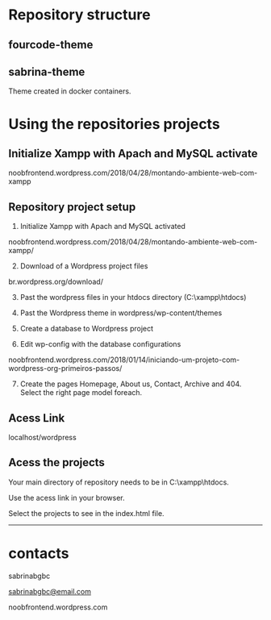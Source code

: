 # Repository structure

## fourcode-theme

## sabrina-theme
Theme created in docker containers.

# Using the repositories projects

## Initialize Xampp with Apach and MySQL activate
noobfrontend.wordpress.com/2018/04/28/montando-ambiente-web-com-xampp

## Repository project setup
1. Initialize Xampp with Apach and MySQL activated

noobfrontend.wordpress.com/2018/04/28/montando-ambiente-web-com-xampp/

2. Download of a Wordpress project files

br.wordpress.org/download/

3. Past the wordpress files in your htdocs directory (C:\xampp\htdocs)

4. Past the Wordpress theme in wordpress/wp-content/themes

5. Create a database to Wordpress project

6. Edit wp-config with the database configurations

noobfrontend.wordpress.com/2018/01/14/iniciando-um-projeto-com-wordpress-org-primeiros-passos/

7. Create the pages Homepage, About us, Contact, Archive and 404. Select the right page model foreach.

## Acess Link
localhost/wordpress

## Acess the projects
Your main directory of repository needs to be in C:\xampp\htdocs.

Use the acess link in your browser.

Select the projects to see in the index.html file.

---

# contacts
sabrinabgbc

sabrinabgbc@email.com

noobfrontend.wordpress.com
